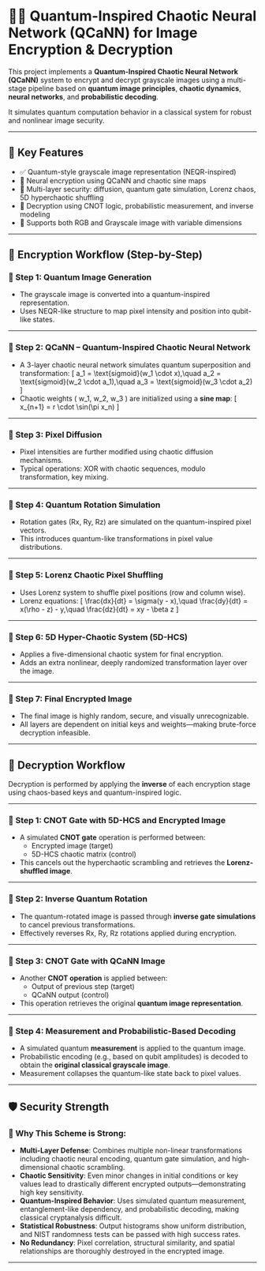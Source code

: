 # 🧠🔐 Quantum-Inspired Chaotic Neural Network (QCaNN) for Image Encryption & Decryption

This project implements a **Quantum-Inspired Chaotic Neural Network (QCaNN)** system to encrypt and decrypt grayscale images using a multi-stage pipeline based on **quantum image principles**, **chaotic dynamics**, **neural networks**, and **probabilistic decoding**.

It simulates quantum computation behavior in a classical system for robust and nonlinear image security.

---

## 📌 Key Features

- ✅ Quantum-style grayscale image representation (NEQR-inspired)
- 🧠 Neural encryption using QCaNN and chaotic sine maps
- 🔄 Multi-layer security: diffusion, quantum gate simulation, Lorenz chaos, 5D hyperchaotic shuffling
- 🔐 Decryption using CNOT logic, probabilistic measurement, and inverse modeling
- 🧪 Supports both RGB and Grayscale image with variable dimensions

---

## 🔄 Encryption Workflow (Step-by-Step)

### 🔹 Step 1: Quantum Image Generation

- The grayscale image is converted into a quantum-inspired representation.
- Uses NEQR-like structure to map pixel intensity and position into qubit-like states.

---

### 🔹 Step 2: QCaNN – Quantum-Inspired Chaotic Neural Network

- A 3-layer chaotic neural network simulates quantum superposition and transformation:
  \[
  a_1 = \text{sigmoid}(w_1 \cdot x),\quad
  a_2 = \text{sigmoid}(w_2 \cdot a_1),\quad
  a_3 = \text{sigmoid}(w_3 \cdot a_2)
  \]
- Chaotic weights \( w_1, w_2, w_3 \) are initialized using a **sine map**:
  \[
  x_{n+1} = r \cdot \sin(\pi x_n)
  \]

---

### 🔹 Step 3: Pixel Diffusion

- Pixel intensities are further modified using chaotic diffusion mechanisms.
- Typical operations: XOR with chaotic sequences, modulo transformation, key mixing.

---

### 🔹 Step 4: Quantum Rotation Simulation

- Rotation gates (Rx, Ry, Rz) are simulated on the quantum-inspired pixel vectors.
- This introduces quantum-like transformations in pixel value distributions.

---

### 🔹 Step 5: Lorenz Chaotic Pixel Shuffling

- Uses Lorenz system to shuffle pixel positions (row and column wise).
- Lorenz equations:
  \[
  \frac{dx}{dt} = \sigma(y - x),\quad
  \frac{dy}{dt} = x(\rho - z) - y,\quad
  \frac{dz}{dt} = xy - \beta z
  \]

---

### 🔹 Step 6: 5D Hyper-Chaotic System (5D-HCS)

- Applies a five-dimensional chaotic system for final encryption.
- Adds an extra nonlinear, deeply randomized transformation layer over the image.

---

### 🔹 Step 7: Final Encrypted Image

- The final image is highly random, secure, and visually unrecognizable.
- All layers are dependent on initial keys and weights—making brute-force decryption infeasible.

---

## 🔐 Decryption Workflow

Decryption is performed by applying the **inverse** of each encryption stage using chaos-based keys and quantum-inspired logic.

---

### 🔹 Step 1: CNOT Gate with 5D-HCS and Encrypted Image

- A simulated **CNOT gate** operation is performed between:
  - Encrypted image (target)
  - 5D-HCS chaotic matrix (control)
- This cancels out the hyperchaotic scrambling and retrieves the **Lorenz-shuffled image**.

---

### 🔹 Step 2: Inverse Quantum Rotation

- The quantum-rotated image is passed through **inverse gate simulations** to cancel previous transformations.
- Effectively reverses Rx, Ry, Rz rotations applied during encryption.

---

### 🔹 Step 3: CNOT Gate with QCaNN Image

- Another **CNOT operation** is applied between:
  - Output of previous step (target)
  - QCaNN output (control)
- This operation retrieves the original **quantum image representation**.

---

### 🔹 Step 4: Measurement and Probabilistic-Based Decoding

- A simulated quantum **measurement** is applied to the quantum image.
- Probabilistic encoding (e.g., based on qubit amplitudes) is decoded to obtain the **original classical grayscale image**.
- Measurement collapses the quantum-like state back to pixel values.


---

## 🛡️ Security Strength

### 🔐 Why This Scheme is Strong:

- **Multi-Layer Defense**: Combines multiple non-linear transformations including chaotic neural encoding, quantum gate simulation, and high-dimensional chaotic scrambling.
- **Chaotic Sensitivity**: Even minor changes in initial conditions or key values lead to drastically different encrypted outputs—demonstrating high key sensitivity.
- **Quantum-Inspired Behavior**: Uses simulated quantum measurement, entanglement-like dependency, and probabilistic decoding, making classical cryptanalysis difficult.
- **Statistical Robustness**: Output histograms show uniform distribution, and NIST randomness tests can be passed with high success rates.
- **No Redundancy**: Pixel correlation, structural similarity, and spatial relationships are thoroughly destroyed in the encrypted image.

---

